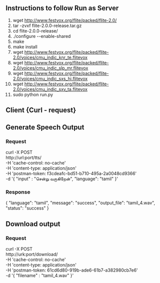 ## Instructions to follow Run as Server

1. wget http://www.festvox.org/flite/packed/flite-2.0/
2. tar -zvxf flite-2.0.0-release.tar.gz
3. cd flite-2.0.0-release/
4. ./configure --enable-shared
5. make
6. make install
7. wget http://www.festvox.org/flite/packed/flite-2.0/voices/cmu_indic_knr_te.flitevox
8. wget http://www.festvox.org/flite/packed/flite-2.0/voices/cmu_indic_slp_mr.flitevox
9. wget http://www.festvox.org/flite/packed/flite-2.0/voices/cmu_indic_sxs_hi.flitevox
10. wget http://www.festvox.org/flite/packed/flite-2.0/voices/cmu_indic_sxv_ta.flitevox
11. sudo python run.py

## Client {Curl - request}

## Generate Speech Output

### Request
curl -X POST \
  http://url:port/tts/ \
  -H 'cache-control: no-cache' \
  -H 'content-type: application/json' \
  -H 'postman-token: f3cdeafc-bd51-b710-495a-2a0048cd9366' \
  -d '{
	"input" : "சென்று வருகிறேன்",
	"language": "tamil"
}'

### Response
{
    "language": "tamil",
    "message": "success",
    "output_file": "tamil_4.wav",
    "status": "success"
}

## Download output

### Request
curl -X POST \
  http://urk:port/download/ \
  -H 'cache-control: no-cache' \
  -H 'content-type: application/json' \
  -H 'postman-token: 61cd6d80-919b-ade6-61b7-a382980cb7e6' \
  -d '{
	"filename" : "tamil_4.wav"
}'

